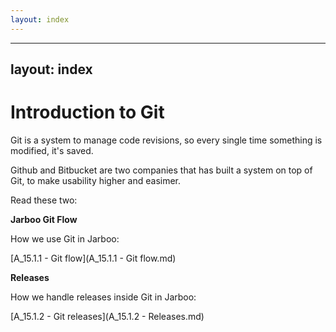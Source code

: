 ```yaml
---
layout: index
---
```



---
layout: index
---


Introduction to Git
======

Git is a system to manage code revisions, so every single time something is modified, it's saved. 

Github and Bitbucket are two companies that has built a system on top of Git, to make usability higher and easimer.

Read these two:

**Jarboo Git Flow**

How we use Git in Jarboo:

[A_15.1.1 - Git flow](A_15.1.1 - Git flow.md)
	

**Releases**

How we handle releases inside Git in Jarboo:

[A_15.1.2 - Git releases](A_15.1.2 - Releases.md)